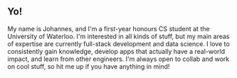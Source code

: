 ## Yo!

<!--
**Johannestampere/Johannestampere** is a ✨ _special_ ✨ repository because its `README.md` (this file) appears on your GitHub profile.

Here are some ideas to get you started:

- 🔭 I’m currently working on ...
- 🌱 I’m currently learning ...
- 👯 I’m looking to collaborate on ...
- 🤔 I’m looking for help with ...
- 💬 Ask me about ...
- 📫 How to reach me: ...
- 😄 Pronouns: ...
- ⚡ Fun fact: ...
-->

My name is Johannes, and I'm a first-year honours CS student at the University of Waterloo. I'm interested in all kinds of stuff, but my main areas of expertise are currently full-stack development and data science. I love to consistently gain knowledge, develop apps that actually have a real-world impact, and learn from other engineers. I'm always open to collab and work on cool stuff, so hit me up if you have anything in mind!

